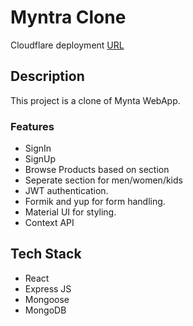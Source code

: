 # Myntra Clone

Cloudflare deployment [URL](https://myntra-clone-fe.pages.dev/)



## Description

This project is a clone of Mynta WebApp.

### Features

- SignIn
- SignUp
- Browse Products based on section
- Seperate section for men/women/kids
- JWT authentication.
- Formik and yup for form handling.
- Material UI for styling.
- Context API
## Tech Stack

- React
- Express JS
- Mongoose
- MongoDB

